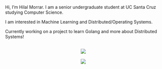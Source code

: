 Hi, I’m Hilal Morrar. I am a senior undergraduate student at UC Santa Cruz studying Computer Science. 

I am interested in Machine Learning and Distributed/Operating Systems.

Currently working on a project to learn Golang and more about Distributed Systems!

<p align="center">
  <br>
  <img src="https://github-readme-stats.vercel.app/api?username=hamorrar&count_private=true&show_icons=true&theme=dark">
  <br>
  <br>
  <img src="https://github-readme-stats.vercel.app/api/top-langs/?username=hamorrar&langs_count=10&theme=dark">
</p>
